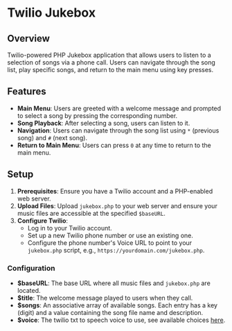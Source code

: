 # Twilio Jukebox

## Overview

Twilio-powered PHP Jukebox application that allows users to listen to a selection of songs via a phone call. Users can navigate through the song list, play specific songs, and return to the main menu using key presses.

## Features

- **Main Menu**: Users are greeted with a welcome message and prompted to select a song by pressing the corresponding number.
- **Song Playback**: After selecting a song, users can listen to it.
- **Navigation**: Users can navigate through the song list using `*` (previous song) and `#` (next song).
- **Return to Main Menu**: Users can press `0` at any time to return to the main menu.

## Setup

1. **Prerequisites**: Ensure you have a Twilio account and a PHP-enabled web server.
2. **Upload Files**: Upload `jukebox.php` to your web server and ensure your music files are accessible at the specified `$baseURL`.
3. **Configure Twilio**:
    - Log in to your Twilio account.
    - Set up a new Twilio phone number or use an existing one.
    - Configure the phone number's Voice URL to point to your `jukebox.php` script, e.g., `https://yourdomain.com/jukebox.php`.

### Configuration

- **$baseURL**: The base URL where all music files and `jukebox.php` are located.
- **$title**: The welcome message played to users when they call.
- **$songs**: An associative array of available songs. Each entry has a key (digit) and a value containing the song file name and description.
- **$voice**: The twilio txt to speech voice to use, see available choices [here](https://www.twilio.com/docs/voice/twiml/say/text-speech#available-voices-and-languages).
